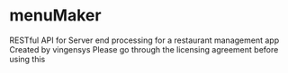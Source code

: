 # menuMaker
RESTful API for Server end processing for a restaurant management app
Created by vingensys
Please go through the licensing agreement before using this
